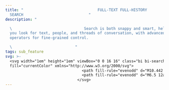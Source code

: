 ```yaml
---
title: "                                 FULL-TEXT FULL-HISTORY
  SEARCH                             "
description: "

  \                                Search is both snappy and smart, helping
  you look for text, people, and threads of conversation, with advanced search
  operators for fine-grained control.

  \                            "
tags: sub_feature
svg: >-
  <svg width="1em" height="1em" viewBox="0 0 16 16" class="bi bi-search"
  fill="currentColor" xmlns="http://www.w3.org/2000/svg">
                                  <path fill-rule="evenodd" d="M10.442 10.442a1 1 0 0 1 1.415 0l3.85 3.85a1 1 0 0 1-1.414 1.415l-3.85-3.85a1 1 0 0 1 0-1.415z"></path>
                                  <path fill-rule="evenodd" d="M6.5 12a5.5 5.5 0 1 0 0-11 5.5 5.5 0 0 0 0 11zM13 6.5a6.5 6.5 0 1 1-13 0 6.5 6.5 0 0 1 13 0z"></path>
                                </svg>
---
```

